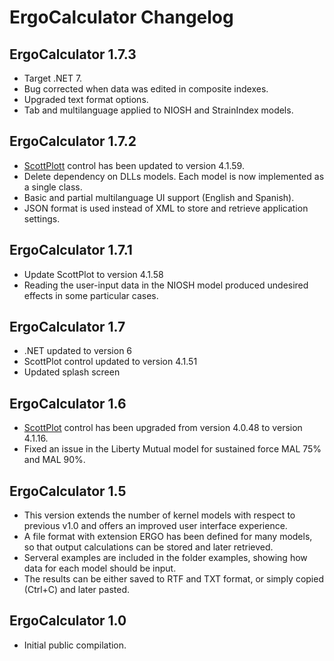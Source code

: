 # ErgoCalculator Changelog

## ErgoCalculator 1.7.3
* Target .NET 7.
* Bug corrected when data was edited in composite indexes.
* Upgraded text format options.
* Tab and multilanguage applied to NIOSH and StrainIndex models.

## ErgoCalculator 1.7.2
* [ScottPlott](https://github.com/ScottPlot/ScottPlot) control has been updated to version 4.1.59.
* Delete dependency on DLLs models. Each model is now implemented as a single class.
* Basic and partial multilanguage UI support (English and Spanish).
* JSON format is used instead of XML to store and retrieve application settings.

## ErgoCalculator 1.7.1
* Update ScottPlot to version 4.1.58
* Reading the user-input data in the NIOSH model produced undesired effects in some particular cases.

## ErgoCalculator 1.7
* .NET updated to version 6
* ScottPlot control updated to version 4.1.51
* Updated splash screen

## ErgoCalculator 1.6
* [ScottPlot](https://github.com/ScottPlot/ScottPlot) control has been upgraded from version 4.0.48 to version 4.1.16.
* Fixed an issue in the Liberty Mutual model for sustained force MAL 75% and MAL 90%.

## ErgoCalculator 1.5
* This version extends the number of kernel models with respect to previous v1.0 and offers an improved user interface experience.
* A file format with extension ERGO has been defined for many models, so that output calculations can be stored and later retrieved.
* Serveral examples are included in the folder examples, showing how data for each model should be input.
* The results can be either saved to RTF and TXT format, or simply copied (Ctrl+C) and later pasted.

## ErgoCalculator 1.0
* Initial public compilation.
